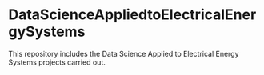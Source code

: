 # DataScienceAppliedtoElectricalEnergySystems
This repository includes the Data Science Applied to Electrical Energy Systems projects carried out.
